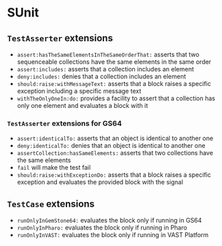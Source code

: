 # SUnit

## `TestAsserter` extensions

- `assert:hasTheSameElementsInTheSameOrderThat:` asserts that two
  sequenceable collections have the same elements in the same order
- `assert:includes:` asserts that a collection includes an element
- `deny:includes:` denies that a collection includes an element
- `should:raise:withMessageText:` asserts that a block raises a specific
  exception including a specific message text
- `withTheOnlyOneIn:do:` provides a facility to assert that a collection has
  only one element and evaluates a block with it

### `TestAsserter` extensions for GS64

- `assert:identicalTo:` asserts that an object is identical to another one
- `deny:identicalTo:` denies that an object is identical to another one
- `assertCollection:hasSameElements:` asserts that two collections have the
  same elements
- `fail` will make the test fail
- `should:raise:withExceptionDo:` asserts that a block raises a specific
  exception and evaluates the provided block with the signal

## `TestCase` extensions

- `runOnlyInGemStone64:` evaluates the block only if running in GS64
- `runOnlyInPharo:` evaluates the block only if running in Pharo
- `runOnlyInVAST:` evaluates the block only if running in VAST Platform
